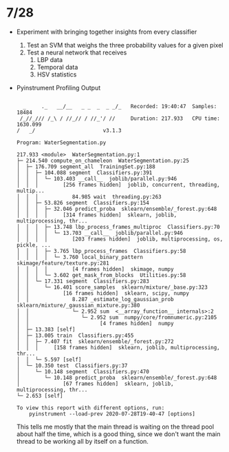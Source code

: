 # 7/28

- Experiment with bringing together insights from every classifier
  1. Test an SVM that weighs the three probability values for a given pixel
  2. Test a neural network that receives
     1. LBP data
     2. Temporal data
     3. HSV statistics

- Pyinstrument Profiling Output

  ```
  
    _     ._   __/__   _ _  _  _ _/_   Recorded: 19:40:47  Samples:  18484
   /_//_/// /_\ / //_// / //_'/ //     Duration: 217.933   CPU time: 1630.099
  /   _/                      v3.1.3
  
  Program: WaterSegmentation.py
  
  217.933 <module>  WaterSegmentation.py:1
  ├─ 214.540 compute_on_chameleon  WaterSegmentation.py:25
  │  ├─ 176.709 segment_all  TrainingSet.py:188
  │  │  ├─ 104.088 segment  Classifiers.py:391
  │  │  │  └─ 103.403 __call__  joblib/parallel.py:946
  │  │  │        [256 frames hidden]  joblib, concurrent, threading, multip...
  │  │  │           84.985 wait  threading.py:263
  │  │  ├─ 53.826 segment  Classifiers.py:154
  │  │  │  ├─ 32.046 predict_proba  sklearn/ensemble/_forest.py:648
  │  │  │  │     [314 frames hidden]  sklearn, joblib, multiprocessing, thr...
  │  │  │  ├─ 13.748 lbp_process_frames_multiproc  Classifiers.py:70
  │  │  │  │  └─ 13.703 __call__  joblib/parallel.py:946
  │  │  │  │        [203 frames hidden]  joblib, multiprocessing, os, pickle, ...
  │  │  │  ├─ 3.765 lbp_process_frames  Classifiers.py:58
  │  │  │  │  └─ 3.760 local_binary_pattern  skimage/feature/texture.py:281
  │  │  │  │        [4 frames hidden]  skimage, numpy
  │  │  │  └─ 3.602 get_mask_from_blocks  Utilities.py:58
  │  │  └─ 17.331 segment  Classifiers.py:283
  │  │     └─ 16.401 score_samples  sklearn/mixture/_base.py:323
  │  │           [16 frames hidden]  sklearn, scipy, numpy
  │  │              8.287 _estimate_log_gaussian_prob  sklearn/mixture/_gaussian_mixture.py:380
  │  │              └─ 2.952 sum  <__array_function__ internals>:2
  │  │                 └─ 2.952 sum  numpy/core/fromnumeric.py:2105
  │  │                       [4 frames hidden]  numpy
  │  ├─ 13.383 [self]  
  │  ├─ 13.005 train  Classifiers.py:455
  │  │  ├─ 7.407 fit  sklearn/ensemble/_forest.py:272
  │  │  │     [158 frames hidden]  sklearn, joblib, multiprocessing, thr...
  │  │  └─ 5.597 [self]  
  │  └─ 10.350 test  Classifiers.py:37
  │     └─ 10.148 segment  Classifiers.py:470
  │        └─ 10.148 predict_proba  sklearn/ensemble/_forest.py:648
  │              [67 frames hidden]  sklearn, joblib, multiprocessing, thr...
  └─ 2.653 [self]  
  
  To view this report with different options, run:
      pyinstrument --load-prev 2020-07-28T19-40-47 [options]
  
  ```

  This tells me mostly that the main thread is waiting on the thread pool about half the time, which is a good thing, since we don't want the main thread to be working all by itself on a function.
